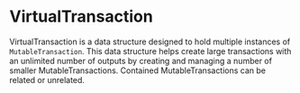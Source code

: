 # VirtualTransaction

VirtualTransaction is a data structure designed to hold multiple instances of `MutableTransaction`.  This data structure helps create large transactions with an unlimited number of outputs by creating and managing a number of smaller MutableTransactions.  Contained MutableTransactions can be related or unrelated.


